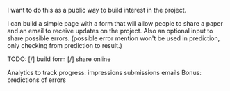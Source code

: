 I want to do this as a public way to build interest in the project.

I can build a simple page with a form that will allow people to share a paper and an email to receive updates on the project. Also an optional input to share possible errors. (possible error mention won't be used in prediction, only checking from prediction to result.)

TODO:
[/] build form
[/] share online

Analytics to track progress:
impressions
submissions
emails
Bonus: predictions of errors


